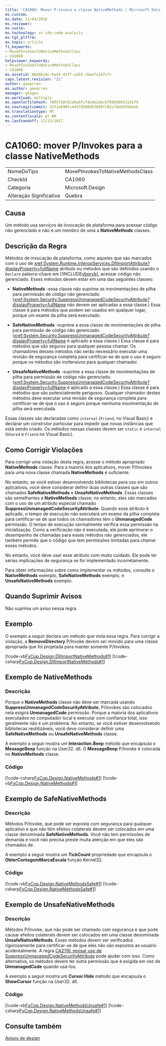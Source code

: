 ```yaml
---
title: 'CA1060: Mover P-invoca a classe NativeMethods | Microsoft Docs'
ms.custom: 
ms.date: 11/04/2016
ms.reviewer: 
ms.suite: 
ms.technology: vs-ide-code-analysis
ms.tgt_pltfrm: 
ms.topic: article
f1_keywords:
- MovePInvokesToNativeMethodsClass
- CA1060
helpviewer_keywords:
- MovePInvokesToNativeMethodsClass
- CA1060
ms.assetid: 06686c8c-6ad3-42f7-a355-cbaefa347cfc
caps.latest.revision: "21"
author: gewarren
ms.author: gewarren
manager: ghogen
ms.workload: multiple
ms.openlocfilehash: 7805710c61e6a9fcf4ede2ebcbf69589b53141f9
ms.sourcegitcommit: 32f1a690fc445f9586d53698fc82c7debd784eeb
ms.translationtype: MT
ms.contentlocale: pt-BR
ms.lasthandoff: 12/22/2017
---
```

# <a name="ca1060-move-pinvokes-to-nativemethods-class"></a>CA1060: mover P/Invokes para a classe NativeMethods
|||  
|-|-|  
|NomeDoTipo|MovePInvokesToNativeMethodsClass|  
|CheckId|CA1060|  
|Categoria|Microsoft.Design|  
|Alteração Significativa|Quebra|  
  
## <a name="cause"></a>Causa  
 Um método usa serviços de invocação de plataforma para acessar código não gerenciado e não é um membro de uma a **NativeMethods** classes.  
  
## <a name="rule-description"></a>Descrição da Regra  
 Métodos de invocação de plataforma, como aqueles que são marcados com o uso de <xref:System.Runtime.InteropServices.DllImportAttribute?displayProperty=fullName> atributo ou métodos que são definidos usando o `Declare` palavra-chave em [!INCLUDE[vbprvb](../code-quality/includes/vbprvb_md.md)], acessar código não gerenciado. Esses métodos devem estar em uma das seguintes classes:  
  
-   **NativeMethods** -essa classe não suprime as movimentações de pilha para permissão de código não gerenciado. (<xref:System.Security.SuppressUnmanagedCodeSecurityAttribute?displayProperty=fullName> não devem ser aplicadas a essa classe.) Essa classe é para métodos que podem ser usados em qualquer lugar, porque um exame da pilha será executado.  
  
-   **SafeNativeMethods** -suprime a essa classe de movimentações de pilha para permissão de código não gerenciado. (<xref:System.Security.SuppressUnmanagedCodeSecurityAttribute?displayProperty=fullName> é aplicado a essa classe.) Essa classe é para métodos que são seguros para qualquer pessoa chamar. Os chamadores desses métodos não serão necessário executar uma revisão de segurança completa para certificar-se de que o uso é seguro porque os métodos são inofensivos para qualquer chamador.  
  
-   **UnsafeNativeMethods** -suprime a essa classe de movimentações de pilha para permissão de código não gerenciado. (<xref:System.Security.SuppressUnmanagedCodeSecurityAttribute?displayProperty=fullName> é aplicado a essa classe.) Essa classe é para métodos que são potencialmente perigosos. Qualquer chamador destes métodos deve executar uma revisão de segurança completa para certificar-se de que o uso é seguro porque nenhuma movimentação de pilha será executada.  
  
 Essas classes são declaradas como `internal` (`Friend`, no Visual Basic) e declarar um construtor particular para impedir que novas instâncias que está sendo criado. Os métodos nessas classes devem ser `static` e `internal` (`Shared` e `Friend` no Visual Basic).  
  
## <a name="how-to-fix-violations"></a>Como Corrigir Violações  
 Para corrigir uma violação desta regra, acesse o método apropriado **NativeMethods** classe. Para a maioria dos aplicativos, mover P/Invokes para uma nova classe chamada **NativeMethods** é suficiente.  
  
 No entanto, se você estiver desenvolvendo bibliotecas para uso em outros aplicativos, você deve considerar definir duas outras classes que são chamados **SafeNativeMethods** e **UnsafeNativeMethods**. Essas classes são semelhantes a **NativeMethods** classe; no entanto, eles são marcados com o uso de um atributo especial chamado **SuppressUnmanagedCodeSecurityAttribute**. Quando esse atributo é aplicado, o tempo de execução não executará um exame da pilha completa para certificar-se de que todos os chamadores têm o **UnmanagedCode** permissão. O tempo de execução normalmente verifica essa permissão na inicialização. Como a verificação não é executada, ele pode aprimorar o desempenho de chamadas para esses métodos não gerenciados, ele também permite que o código que tem permissões limitadas para chamar esses métodos.  
  
 No entanto, você deve usar esse atributo com muito cuidado. Ele pode ter sérias implicações de segurança se for implementado incorretamente.  
  
 Para obter informações sobre como implementar os métodos, consulte o **NativeMethods** exemplo, **SafeNativeMethods** exemplo, e **UnsafeNativeMethods** exemplo.  
  
## <a name="when-to-suppress-warnings"></a>Quando Suprimir Avisos  
 Não suprima um aviso nessa regra.  
  
## <a name="example"></a>Exemplo  
 O exemplo a seguir declara um método que viola essa regra. Para corrigir a violação, a **RemoveDirectory** P/Invoke devem ser movido para uma classe apropriada que foi projetada para manter somente P/Invokes.  
  
 [!code-vb[FxCop.Design.DllImportNativeMethods#1](../code-quality/codesnippet/VisualBasic/ca1060-move-p-invokes-to-nativemethods-class_1.vb)]
 [!code-csharp[FxCop.Design.DllImportNativeMethods#1](../code-quality/codesnippet/CSharp/ca1060-move-p-invokes-to-nativemethods-class_1.cs)]  
  
## <a name="nativemethods-example"></a>Exemplo de NativeMethods  
  
### <a name="description"></a>Descrição  
 Porque o **NativeMethods** classe não deve ser marcada usando **SuppressUnmanagedCodeSecurityAttribute**, P/Invokes são colocados nela exigirá **UnmanagedCode** permissão. Porque a maioria dos aplicativos executados no computador local e executar com confiança total, isso geralmente não é um problema. No entanto, se você estiver desenvolvendo bibliotecas reutilizáveis, você deve considerar definir uma **SafeNativeMethods** ou **UnsafeNativeMethods** classe.  
  
 A exemplo a seguir mostra um **Interaction.Beep** método que encapsula o **MessageBeep** função na User32. dll. O **MessageBeep** P/Invoke é colocada no **NativeMethods** classe.  
  
### <a name="code"></a>Código  
 [!code-csharp[FxCop.Design.NativeMethods#1](../code-quality/codesnippet/CSharp/ca1060-move-p-invokes-to-nativemethods-class_2.cs)]
 [!code-vb[FxCop.Design.NativeMethods#1](../code-quality/codesnippet/VisualBasic/ca1060-move-p-invokes-to-nativemethods-class_2.vb)]  
  
## <a name="safenativemethods-example"></a>Exemplo de SafeNativeMethods  
  
### <a name="description"></a>Descrição  
 Métodos P/Invoke, que pode ser exposta com segurança para qualquer aplicativo e que não têm efeitos colaterais devem ser colocados em uma classe denominada **SafeNativeMethods**. Você não tem permissões de demanda e você não precisa preste muita atenção em que eles são chamados de.  
  
 A exemplo a seguir mostra um **TickCount** propriedade que encapsula o **ObterContagemMarcaEscala** função Kernel32.  
  
### <a name="code"></a>Código  
 [!code-vb[FxCop.Design.NativeMethodsSafe#1](../code-quality/codesnippet/VisualBasic/ca1060-move-p-invokes-to-nativemethods-class_3.vb)]
 [!code-csharp[FxCop.Design.NativeMethodsSafe#1](../code-quality/codesnippet/CSharp/ca1060-move-p-invokes-to-nativemethods-class_3.cs)]  
  
## <a name="unsafenativemethods-example"></a>Exemplo de UnsafeNativeMethods  
  
### <a name="description"></a>Descrição  
 Métodos P/Invoke, que não pode ser chamado com segurança e que pode causar efeitos colaterais devem ser colocados em uma classe denominada **UnsafeNativeMethods**. Esses métodos devem ser verificados rigorosamente para certificar-se de que eles não são expostos ao usuário acidentalmente. A regra [CA2118: revisar uso de SuppressUnmanagedCodeSecurityAttribute](../code-quality/ca2118-review-suppressunmanagedcodesecurityattribute-usage.md) pode ajudar com isso. Como alternativa, os métodos devem ter outra permissão que é exigida em vez de **UnmanagedCode** quando usá-los.  
  
 A exemplo a seguir mostra um **Cursor.Hide** método que encapsula o **ShowCursor** função na User32. dll.  
  
### <a name="code"></a>Código  
 [!code-vb[FxCop.Design.NativeMethodsUnsafe#1](../code-quality/codesnippet/VisualBasic/ca1060-move-p-invokes-to-nativemethods-class_4.vb)]
 [!code-csharp[FxCop.Design.NativeMethodsUnsafe#1](../code-quality/codesnippet/CSharp/ca1060-move-p-invokes-to-nativemethods-class_4.cs)]  
  
## <a name="see-also"></a>Consulte também  
 [Avisos de design](../code-quality/design-warnings.md)